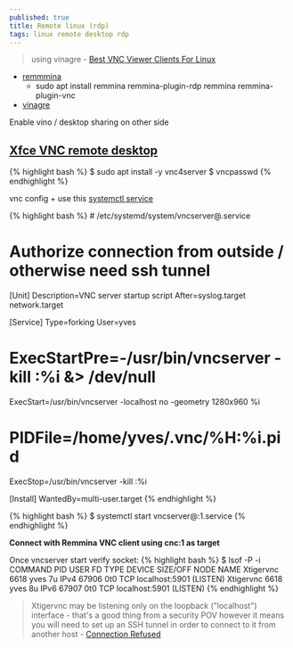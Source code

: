 ```yaml
---
published: true
title: Remote linux (rdp)
tags: linux remote desktop rdp
---
```

> using vinagre - [Best VNC Viewer Clients For Linux](https://www.poftut.com/best-vnc-viewer-clients-linux/)

- [remmmina](https://remmina.org/)
	- sudo apt install remmina remmina-plugin-rdp remmina remmina-plugin-vnc
- [vinagre](https://wiki.gnome.org/Apps/Vinagre)

Enable vino / desktop sharing on other side

## [Xfce VNC remote desktop](https://serverok.in/install-xfce-vnc-remote-desktop-on-ubuntu)

{% highlight bash %}
$ sudo apt install -y vnc4server
$ vncpasswd
{% endhighlight %}

vnc config + use this [systemctl service](https://forums.fedoraforum.org/showthread.php?311448-Issue-with-setting-up-VNC-Server-as-service-on-Fedora-24-or-above&p=1781244#post1781244)

{% highlight bash %}
# /etc/systemd/system/vncserver@.service
# Authorize connection from outside / otherwise need ssh tunnel
[Unit]
Description=VNC server startup script
After=syslog.target network.target

[Service]
Type=forking
User=yves
# ExecStartPre=-/usr/bin/vncserver -kill :%i &> /dev/null
ExecStart=/usr/bin/vncserver -localhost no -geometry 1280x960 %i
# PIDFile=/home/yves/.vnc/%H:%i.pid
ExecStop=/usr/bin/vncserver -kill :%i

[Install]
WantedBy=multi-user.target
{% endhighlight %}

{% highlight bash %}
$ systemctl start vncserver@:1.service
{% endhighlight %}

**Connect with Remmina VNC client using cnc:1 as target**

Once vncserver start verify socket:
{% highlight bash %}
$ lsof -P -i
COMMAND    PID USER   FD   TYPE DEVICE SIZE/OFF NODE NAME
Xtigervnc 6618 yves    7u  IPv4  67906      0t0  TCP localhost:5901 (LISTEN)
Xtigervnc 6618 yves    8u  IPv6  67907      0t0  TCP localhost:5901 (LISTEN)
{% endhighlight %}

> Xtigervnc may be listening only on the loopback ("localhost") interface - that's a good thing from a security POV however it means you will need to set up an SSH tunnel in order to connect to it from another host  - [Connection Refused](https://askubuntu.com/questions/1209147/tigervncviewer-unable-to-connect-to-socket-connection-refused-10061)

